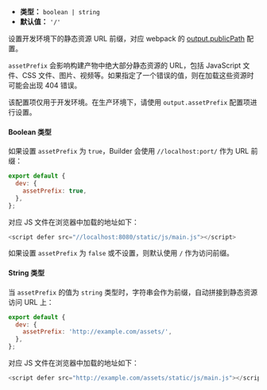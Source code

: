 - **类型：** `boolean | string`
- **默认值：** `'/'`

设置开发环境下的静态资源 URL 前缀，对应 webpack 的 [output.publicPath](https://webpack.js.org/guides/public-path/) 配置。

`assetPrefix` 会影响构建产物中绝大部分静态资源的 URL，包括 JavaScript 文件、CSS 文件、图片、视频等。如果指定了一个错误的值，则在加载这些资源时可能会出现 404 错误。

该配置项仅用于开发环境。在生产环境下，请使用 `output.assetPrefix` 配置项进行设置。

#### Boolean 类型

如果设置 `assetPrefix` 为 `true`，Builder 会使用 `//localhost:port/` 作为 URL 前缀：

```js
export default {
  dev: {
    assetPrefix: true,
  },
};
```

对应 JS 文件在浏览器中加载的地址如下：

```js
<script defer src="//localhost:8080/static/js/main.js"></script>
```

如果设置 `assetPrefix` 为 `false` 或不设置，则默认使用 `/` 作为访问前缀。

#### String 类型

当 `assetPrefix` 的值为 `string` 类型时，字符串会作为前缀，自动拼接到静态资源访问 URL 上：

```js
export default {
  dev: {
    assetPrefix: 'http://example.com/assets/',
  },
};
```

对应 JS 文件在浏览器中加载的地址如下：

```js
<script defer src="http://example.com/assets/static/js/main.js"></script>
```
